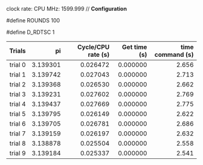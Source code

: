 clock rate:
CPU MHz:             1599.999
// **Configuration**

#define ROUNDS 100

#define D_RDTSC 1

| Trials | pi | Cycle/CPU rate (s) | Get time (s) | time command (s) |
|-:|-:|-:|-:|-:|
| trial 0 |  3.139301 | 0.026472 | 0.000000 | 2.656 |
| trial 1 |  3.139742 | 0.027043 | 0.000000 | 2.713 |
| trial 2 |  3.139368 | 0.026530 | 0.000000 | 2.662 |
| trial 3 |  3.139231 | 0.027602 | 0.000000 | 2.769 |
| trial 4 |  3.139437 | 0.027669 | 0.000000 | 2.775 |
| trial 5 |  3.139795 | 0.026149 | 0.000000 | 2.622 |
| trial 6 |  3.139705 | 0.026781 | 0.000000 | 2.686 |
| trial 7 |  3.139159 | 0.026197 | 0.000000 | 2.632 |
| trial 8 |  3.138878 | 0.025504 | 0.000000 | 2.558 |
| trial 9 |  3.139184 | 0.025337 | 0.000000 | 2.541 |
